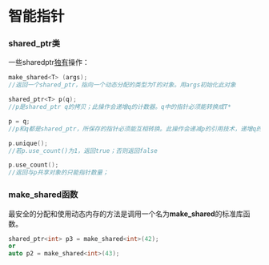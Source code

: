 # 智能指针

### shared_ptr类

一些sharedptr<u>独有</u>操作：

```c++
make_shared<T> (args);
//返回一个shared_ptr，指向一个动态分配的类型为T的对象。用args初始化此对象

shared_ptr<T> p(q);
//p是shared_ptr q的拷贝；此操作会递增q的计数器。q中的指针必须能转换成T*

p = q;
//p和q都是shared_ptr，所保存的指针必须能互相转换。此操作会递减p的引用技术，递增q的引用计数；若p的引用计数变为0，则将其管理的原内存释放。

p.unique();
//若p.use_count()为1，返回true；否则返回false

p.use_count();
//返回与p共享对象的只能指针数量；
```

### make_shared函数

​		最安全的分配和使用动态内存的方法是调用一个名为**make_shared**的标准库函数。

```c++
shared_ptr<int> p3 = make_shared<int>(42);
or
auto p2 = make_shared<int>(43);
```











